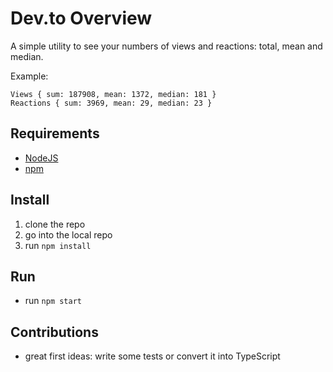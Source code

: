 # Dev.to Overview

A simple utility to see your numbers of views and reactions: total, mean and median.

Example:

```
Views { sum: 187908, mean: 1372, median: 181 }
Reactions { sum: 3969, mean: 29, median: 23 }
```

## Requirements

- [NodeJS](https://nodejs.org/)
- [npm](https://www.npmjs.com/get-npm)

## Install

1. clone the repo
1. go into the local repo
1. run `npm install`

## Run

- run `npm start`

## Contributions

- great first ideas: write some tests or convert it into TypeScript
